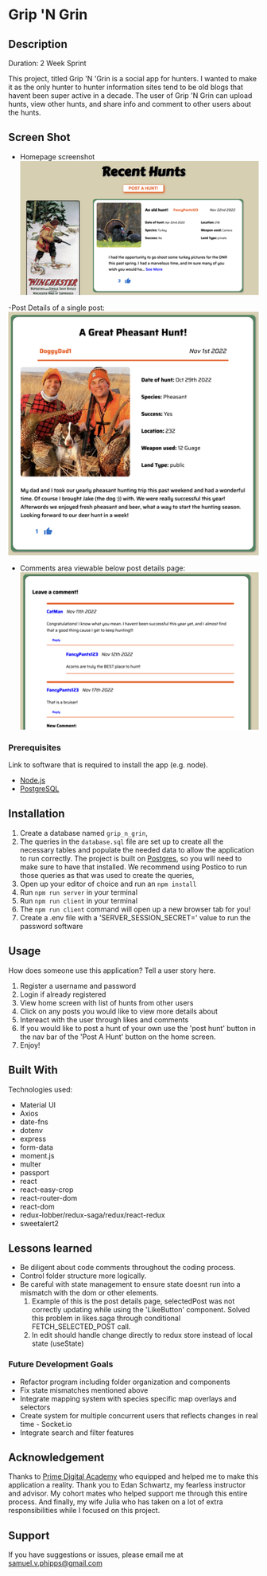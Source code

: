 # Grip 'N Grin

## Description

Duration: 2 Week Sprint

This project, titled Grip 'N 'Grin is a social app for hunters. I wanted to make it as the only hunter to hunter information sites tend to be old blogs that havent been super active in a decade.
The user of Grip 'N Grin can upload hunts, view other hunts, and share info and comment to other users about the hunts. 

## Screen Shot

- Homepage screenshot
![Homepage](./public/images/Homepage.png)

-Post Details of a single post:
![Post Details](./public/images/Screenshot2.png)

- Comments area viewable below post details page:
![Comments](./public/images/Comments.png)

### Prerequisites

Link to software that is required to install the app (e.g. node).

- [Node.js](https://nodejs.org/en/)
- [PostgreSQL](https://www.postgresql.org/)

## Installation

1. Create a database named `grip_n_grin`,
2. The queries in the `database.sql` file are set up to create all the necessary tables and populate the needed data to allow the application to run correctly. The project is built on [Postgres](https://www.postgresql.org/download/), so you will need to make sure to have that installed. We recommend using Postico to run those queries as that was used to create the queries, 
3. Open up your editor of choice and run an `npm install`
4. Run `npm run server` in your terminal
5. Run `npm run client` in your terminal
6. The `npm run client` command will open up a new browser tab for you!
7. Create a .env file with a 'SERVER_SESSION_SECRET=' value to run the password software

## Usage
How does someone use this application? Tell a user story here.

1. Register a username and password
2. Login if already registered
3. View home screen with list of hunts from other users
4. Click on any posts you would like to view more details about
5. Intereact with the user through likes and comments
6. If you would like to post a hunt of your own use the 'post hunt' button in the nav bar of the 'Post A Hunt' button on the home screen.
7. Enjoy!


## Built With

Technologies used:
- Material UI
- Axios
- date-fns
- dotenv
- express
- form-data
- moment.js
- multer
- passport
- react
- react-easy-crop
- react-router-dom
- react-dom
- redux-lobber/redux-saga/redux/react-redux
- sweetalert2

## Lessons learned

- Be diligent about code comments throughout the coding process.
- Control folder structure more logically.
- Be careful with state management to ensure state doesnt run into a mismatch with the dom or other elements.
    1) Example of this is the post details page, selectedPost was not correctly updating while using the 'LikeButton' component.
    Solved this problem in likes.saga through conditional FETCH_SELECTED_POST call.
    2) In edit should handle change directly to redux store instead of local state (useState)

### Future Development Goals

- Refactor program including folder organization and components
- Fix state mismatches mentioned above
- Integrate mapping system with species specific map overlays and selectors
- Create system for multiple concurrent users that reflects changes in real time - Socket.io
- Integrate search and filter features

## Acknowledgement
Thanks to [Prime Digital Academy](www.primeacademy.io) who equipped and helped me to make this application a reality. Thank you to Edan Schwartz, my fearless instructor and advisor. My cohort mates who helped support me through this entire process. And finally, my wife Julia who has taken on a lot of extra responsibilities while I focused on this project.

## Support
If you have suggestions or issues, please email me at [samuel.v.phipps@gmail.com](www.google.com)